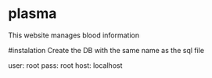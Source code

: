 # plasma
This website manages blood information



#instalation
Create the DB with the same name as the sql file

user: root
pass: root
host: localhost
